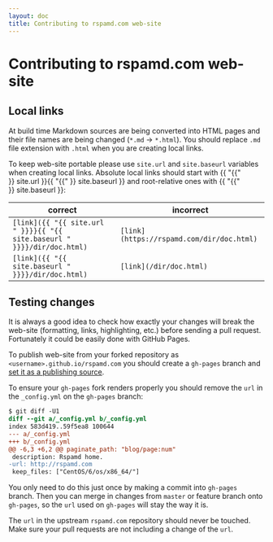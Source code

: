 ```yaml
---
layout: doc
title: Contributing to rspamd.com web-site
---
```

# Contributing to rspamd.com web-site

## Local links

At build time Markdown sources are being converted into HTML pages and their file names are being changed (`*.md` → `*.html`). You should replace `.md` file extension with `.html` when you are creating local links.

To keep web-site portable please use `site.url` and `site.baseurl` variables when creating local links. Absolute local links should start with {{ "{{" }}&nbsp;site.url&nbsp;}}{{ "{{" }}&nbsp;site.baseurl&nbsp;}} and root-relative ones with {{ "{{" }}&nbsp;site.baseurl&nbsp;}}:

<table>
  <thead>
    <tr>
      <th>correct</th>
      <th>incorrect</th>
    </tr>
  </thead>
  <tbody>
    <tr>
      <td><code>[link]({{ "{{ site.url " }}}}{{ "{{ site.baseurl " }}}}/dir/doc.html)</code></td>
      <td><code>[link](https://rspamd.com/dir/doc.html)</code></td>
    </tr>
    <tr>
      <td><code>[link]({{ "{{ site.baseurl " }}}}/dir/doc.html)</code></td>
      <td><code>[link](/dir/doc.html)</code></td>
    </tr>
  </tbody>
</table>

## Testing changes

It is always a good idea to check how exactly your changes will break the web-site (formatting, links, highlighting, etc.) before sending a pull request. Fortunately it could be easily done with GitHub Pages.

To publish web-site from your forked repository as `<username>.github.io/rspamd.com` you should create a `gh-pages` branch and [set it as a publishing source](https://help.github.com/articles/configuring-a-publishing-source-for-github-pages/#enabling-github-pages-to-publish-your-site-from-master-or-gh-pages).
	
To ensure your `gh-pages` fork renders properly you should remove the `url` in the `_config.yml` on the `gh-pages` branch:

```diff
$ git diff -U1
diff --git a/_config.yml b/_config.yml
index 583d419..59f5ea8 100644
--- a/_config.yml
+++ b/_config.yml
@@ -6,3 +6,2 @@ paginate_path: "blog/page:num"
 description: Rspamd home.
-url: http://rspamd.com
 keep_files: ["CentOS/6/os/x86_64/"]
```

You only need to do this just once by making a commit into `gh-pages` branch. Then you can merge in changes from `master` or feature branch onto `gh-pages`, so the `url` used on `gh-pages` will stay the way it is.
  
The `url` in the upstream `rspamd.com` repository should never be touched. Make sure your pull requests are not including a change of the `url`.
